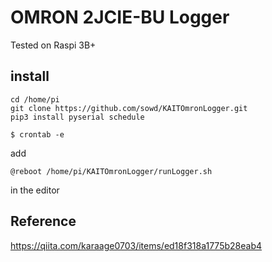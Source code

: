 # OMRON 2JCIE-BU Logger

Tested on Raspi 3B+

## install

```
cd /home/pi
git clone https://github.com/sowd/KAITOmronLogger.git
pip3 install pyserial schedule
```

```
$ crontab -e
```

add
```
@reboot /home/pi/KAITOmronLogger/runLogger.sh
```
in the editor

## Reference
https://qiita.com/karaage0703/items/ed18f318a1775b28eab4
